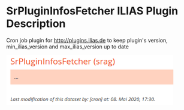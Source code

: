 # SrPluginInfosFetcher ILIAS Plugin Description

Cron job plugin for http://plugins.ilias.de to keep plugin's version, min_ilias_version and max_ilias_version up to date

![Last modification](./images/last_modification.png)
